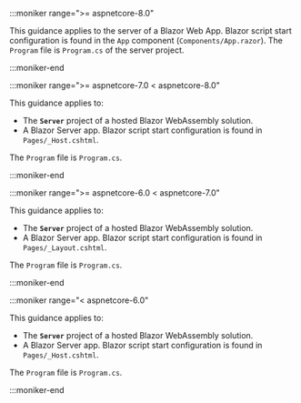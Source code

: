 :::moniker range=">= aspnetcore-8.0"

This guidance applies to the server of a Blazor Web App. Blazor script start configuration is found in the `App` component (`Components/App.razor`). The `Program` file is `Program.cs` of the server project.

:::moniker-end

:::moniker range=">= aspnetcore-7.0 < aspnetcore-8.0"

This guidance applies to:

* The **`Server`** project of a hosted Blazor WebAssembly solution.
* A Blazor Server app. Blazor script start configuration is found in `Pages/_Host.cshtml`.

The `Program` file is `Program.cs`.

:::moniker-end

:::moniker range=">= aspnetcore-6.0 < aspnetcore-7.0"

This guidance applies to:

* The **`Server`** project of a hosted Blazor WebAssembly solution.
* A Blazor Server app. Blazor script start configuration is found in `Pages/_Layout.cshtml`.

The `Program` file is `Program.cs`.

:::moniker-end

:::moniker range="< aspnetcore-6.0"

This guidance applies to:

* The **`Server`** project of a hosted Blazor WebAssembly solution.
* A Blazor Server app. Blazor script start configuration is found in `Pages/_Host.cshtml`.

The `Program` file is `Program.cs`.

:::moniker-end
